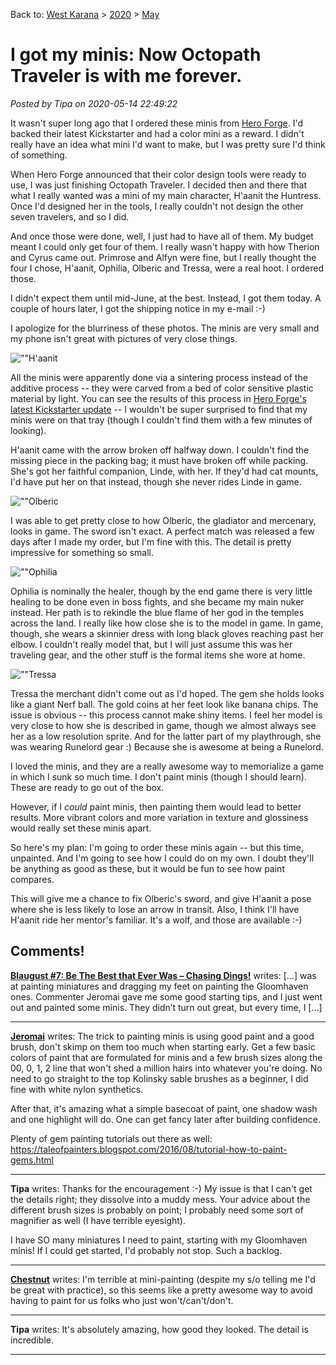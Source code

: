 Back to: [West Karana](/posts/westkarana.md) > [2020](/posts/2020/westkarana.md) > [May](./westkarana.md)
# I got my minis: Now Octopath Traveler is with me forever.

*Posted by Tipa on 2020-05-14 22:49:22*


It wasn't super long ago that I ordered these minis from [Hero Forge](\"https://www.heroforge.com/\"). I'd backed their latest Kickstarter and had a color mini as a reward. I didn't really have an idea what mini I'd want to make, but I was pretty sure I'd think of something.



When Hero Forge announced that their color design tools were ready to use, I was just finishing Octopath Traveler. I decided then and there that what I really wanted was a mini of my main character, H'aanit the Huntress. Once I'd designed her in the tools, I really couldn't not design the other seven travelers, and so I did.



And once those were done, well, I just had to have all of them. My budget meant I could only get four of them. I really wasn't happy with how Therion and Cyrus came out. Primrose and Alfyn were fine, but I really thought the four I chose, H'aanit, Ophilia, Olberic and Tressa, were a real hoot. I ordered those.



I didn't expect them until mid-June, at the best. Instead, I got them today. A couple of hours later, I got the shipping notice in my e-mail :-)



I apologize for the blurriness of these photos. The minis are very small and my phone isn't great with pictures of very close things.



![\"\"](\"https://chasingdings.com/wp-content/uploads/2020/05/1-haanit.jpg\")H'aanit

All the minis were apparently done via a sintering process instead of the additive process -- they were carved from a bed of color sensitive plastic material by light. You can see the results of this process in [Hero Forge's latest Kickstarter update](\"https://www.kickstarter.com/projects/heroforge/full-color-custom-miniatures-with-hero-forge-20/posts/2835331\") -- I wouldn't be super surprised to find that my minis were on that tray (though I couldn't find them with a few minutes of looking).



H'aanit came with the arrow broken off halfway down. I couldn't find the missing piece in the packing bag; it must have broken off while packing. She's got her faithful companion, Linde, with her. If they'd had cat mounts, I'd have put her on that instead, though she never rides Linde in game.



![\"\"](\"https://chasingdings.com/wp-content/uploads/2020/05/1-olberic.jpg\")Olberic

I was able to get pretty close to how Olberic, the gladiator and mercenary, looks in game. The sword isn't exact. A perfect match was released a few days after I made my order, but I'm fine with this. The detail is pretty impressive for something so small.



![\"\"](\"https://chasingdings.com/wp-content/uploads/2020/05/1-ophilia.jpg\")Ophilia

Ophilia is nominally the healer, though by the end game there is very little healing to be done even in boss fights, and she became my main nuker instead. Her path is to rekindle the blue flame of her god in the temples across the land. I really like how close she is to the model in game. In game, though, she wears a skinnier dress with long black gloves reaching past her elbow. I couldn't really model that, but I will just assume this was her traveling gear, and the other stuff is the formal items she wore at home.



![\"\"](\"https://chasingdings.com/wp-content/uploads/2020/05/1-tressa.jpg\")Tressa

Tressa the merchant didn't come out as I'd hoped. The gem she holds looks like a giant Nerf ball. The gold coins at her feet look like banana chips. The issue is obvious -- this process cannot make shiny items. I feel her model is very close to how she is described in game, though we almost always see her as a low resolution sprite. And for the latter part of my playthrough, she was wearing Runelord gear :) Because she is awesome at being a Runelord.



I loved the minis, and they are a really awesome way to memorialize a game in which I sunk so much time. I don't paint minis (though I should learn). These are ready to go out of the box.



However, if I *could* paint minis, then painting them would lead to better results. More vibrant colors and more variation in texture and glossiness would really set these minis apart.



So here's my plan: I'm going to order these minis again -- but this time, unpainted. And I'm going to see how I could do on my own. I doubt they'll be anything as good as these, but it would be fun to see how paint compares.



This will give me a chance to fix Olberic's sword, and give H'aanit a pose where she is less likely to lose an arrow in transit. Also, I think I'll have H'aanit ride her mentor's familiar. It's a wolf, and those are available :-)





## Comments!

**[Blaugust #7: Be The Best that Ever Was &#8211; Chasing Dings!](https://chasingdings.com/?p=687)** writes: […] was at painting miniatures and dragging my feet on painting the Gloomhaven ones. Commenter Jeromai gave me some good starting tips, and I just went out and painted some minis. They didn’t turn out great, but every time, I […]

---

**[Jeromai](https://whyigame.wordpress.com)** writes: The trick to painting minis is using good paint and a good brush, don't skimp on them too much when starting early. Get a few basic colors of paint that are formulated for minis and a few brush sizes along the 00, 0, 1, 2 line that won't shed a million hairs into whatever you're doing. No need to go straight to the top Kolinsky sable brushes as a beginner, I did fine with white nylon synthetics.

After that, it's amazing what a simple basecoat of paint, one shadow wash and one highlight will do. One can get fancy later after building confidence.

Plenty of gem painting tutorials out there as well: https://taleofpainters.blogspot.com/2016/08/tutorial-how-to-paint-gems.html

---

**Tipa** writes: Thanks for the encouragement :-) My issue is that I can't get the details right; they dissolve into a muddy mess. Your advice about the different brush sizes is probably on point; I probably need some sort of magnifier as well (I have terrible eyesight).

I have SO many miniatures I need to paint, starting with my Gloomhaven minis! If I could get started, I'd probably not stop. Such a backlog.

---

**[Chestnut](https://gamergirlconfessions.com/)** writes: I'm terrible at mini-painting (despite my s/o telling me I'd be great with practice), so this seems like a pretty awesome way to avoid having to paint for us folks who just won't/can't/don't.

---

**Tipa** writes: It's absolutely amazing, how good they looked. The detail is incredible.

---

